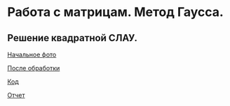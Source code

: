# Работа с матрицам. Метод Гаусса.

## Решение квадратной СЛАУ.

[Начальное фото](https://github.com/Ivan-Batyanovsky/PGP/blob/main/Lab2/png-transparent-lovely-smile-lovely-smile-thumbs-up-thumbnail.png)

[После обработки](https://github.com/Ivan-Batyanovsky/PGP/blob/main/Lab2/plz.png)

[Код](https://github.com/Ivan-Batyanovsky/PGP/blob/main/Lab2/main.cu)

[Отчет](https://github.com/Ivan-Batyanovsky/PGP/blob/main/Lab2/report.pdf)
